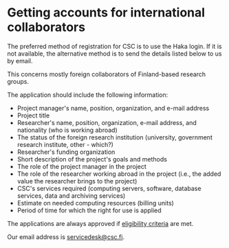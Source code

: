 # Getting accounts for international collaborators

The preferred method of registration for CSC is to use the Haka
login. If it is not available, the alternative method is to send the
details listed below to us by email.

This concerns mostly foreign collaborators of Finland-based research
groups.

The application should include the following information:

* Project manager's name, position, organization, and e-mail address
* Project title
* Researcher's name, position, organization, e-mail address, and
  nationality (who is working abroad)
* The status of the foreign research institution (university,
  government research institute, other - which?)
* Researcher's funding organization
* Short description of the project's goals and methods
* The role of the project manager in the project
* The role of the researcher working abroad in the project (i.e., the
  added value the researcher brings to the project)
* CSC's services required (computing servers, software, database
  services, data and archiving services)
* Estimate on needed computing resources (billing units)
* Period of time for which the right for use is applied

The applications are always approved if [eligibility
criteria](https://research.csc.fi/accounts-for-researchers-working-abroad)
are met.

Our email address is servicedesk@csc.fi.
